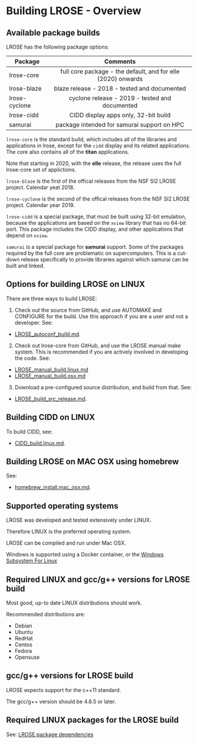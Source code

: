 # Building LROSE - Overview

## Available package builds

LROSE has the following package options:

| Package       | Comments      |
| ------------- |:-------------:|
| lrose-core    | full core package - the default, and for elle (2020) onwards |
| lrose-blaze   | blaze release - 2018 - tested and documented |
| lrose-cyclone | cyclone release - 2019 - tested and documented |
| lrose-cidd    | CIDD display apps only, 32-bit build |
| samurai       | package intended for samurai support on HPC |

`lrose-core` is the standard build, which includes all of the libraries and applications in lrose, except for the `cidd` display and its related applications. The core also contains all of the **titan** applications.

Note that starting in 2020, with the **elle** release, the release uses the full lrose-core set of applictions.

`lrose-blaze` is the first of the offical releases from the NSF SI2 LROSE project. Calendar yeat 2018.
 
`lrose-cyclone` is the second of the offical releases from the NSF SI2 LROSE project. Calendar year 2019.

`lrose-cidd` is a special package, that must be built using 32-bit emulation, because the applications are based on the `xview` library that has no 64-bit port. This package includes the CIDD display, and other applications that depend on `xview`.

`samurai` is a special package for **samurai** support. Some of the packages required by the full core are problematic on supercomputers. This is a cut-down release specifically to provide libraries against which samurai can be built and linked.

## Options for building LROSE on LINUX

There are three ways to build LROSE:

1. Check out the source from GitHub, and use AUTOMAKE and CONFIGURE for the build.
Use this approach if you are a user and not a developer. See:

* [LROSE_autoconf_build.md](./LROSE_autoconf_build.md).

2. Check out lrose-core from GitHub, and use the LROSE manual make system. This is recommended if you are actively involved in developing the code. See:

* [LROSE_manual_build.linux.md](./LROSE_manual_build.linux.md)
* [LROSE_manual_build.osx.md](./LROSE_manual_build.osx.md)

3. Download a pre-configured source distribution, and build from that. See:

* [LROSE_build_src_release.md](./LROSE_build_src_release.md).

## Building CIDD on LINUX

To build CIDD, see:

* [CIDD_build.linux.md](./CIDD_build.linux.md).

## Building LROSE on MAC OSX using homebrew

See:

* [homebrew_install.mac_osx.md](../downloads/homebrew_install.mac_osx.md).

## Supported operating systems

LROSE was developed and tested extensively under LINUX.

Therefore LINUX is the preferred operating system.

LROSE can be compiled and run under Mac OSX.

Windows is supported using a Docker container, or the [Windows Subsystem For Linux](https://docs.microsoft.com/en-us/windows/wsl/install-win10)

## Required LINUX and gcc/g++ versions for LROSE build

Most good, up-to date LINUX distributions should work.

Recommended distributions are:

  * Debian
  * Ubuntu
  * RedHat
  * Centos
  * Fedora
  * Opensuse

## gcc/g++ versions for LROSE build

LROSE expects support for the c++11 standard.

The gcc/g++ version should be 4.8.5 or later.

## Required LINUX packages for the LROSE build

See: [LROSE package dependencies](./lrose_package_dependencies.md)


